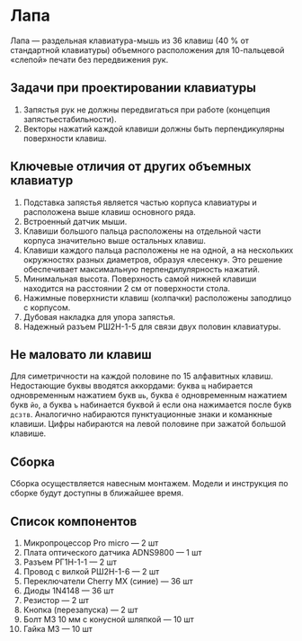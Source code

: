 # Лапа 
Лапа — раздельная клавиатура-мышь из 36 клавиш (40 % от стандартной клавиатуры) объемного расположения для 10-пальцевой «слепой» печати без передвижения рук.

## Задачи при проектировании клавиатуры
1. Запястья рук не должны передвигаться при работе (концепция запястьестабильности).
2. Векторы нажатий каждой клавиши должны быть перпендикулярны поверхности клавиш.

## Ключевые отличия от других объемных клавиатур
1. Подставка запястья является частью корпуса клавиатуры и расположена выше клавиш основного ряда.
2. Встроенный датчик мыши.
3. Клавиши большого пальца расположены на отдельной части корпуса значительно выше остальных клавиш.
4. Клавиши каждого пальца расположены не на одной, а на нескольких окружностях разных диаметров, образуя «лесенку». Это решение обеспечивает максимальную перпендилулярность нажатий.
5. Минимальная высота. Поверхность самой нижней клавиши находится на расстоянии 2 см от поверхности стола.
6. Нажимные поверхнисти клавиш (колпачки) расположены заподлицо с корпусом.
7. Дубовая накладка для упора запястья.
8. Надежный разъем РШ2Н-1-5 для связи двух половин клавиатуры.

## Не маловато ли клавиш
Для симетричности на каждой половине по 15 алфавитных клавиш. Недостающие буквы вводятся аккордами: буква `щ` набирается одновременным нажатием букв `шь`, буква `ё` одновременным нажатием букв `йо`, а буква `ъ` набинается буквой `й` если она нажимается после букв `дсзтв`.
Аналогично набираются пунктуационные знаки и команкные клавиши. Цифры набираются на левой половине при зажатой большой клавише.

## Сборка
Сборка осуществляется навесным монтажем.
Модели и инструкция по сборке будут доступны в ближайшее время.

## Список компонентов
1. Микропроцессор Pro micro — 2 шт
2. Плата оптического датчика ADNS9800 — 1 шт
3. Разъем РГ1Н-1-1 — 2 шт
4. Провод с вилкой РШ2Н-1-6 — 2 шт
5. Переключатели Cherry MX (синие) — 36 шт
6. Диоды 1N4148 — 36 шт
7. Резистор — 2 шт
8. Кнопка (перезапуска) — 2 шт
9. Болт М3 10 мм с конусной шляпкой — 10 шт
10. Гайка М3 — 10 шт
